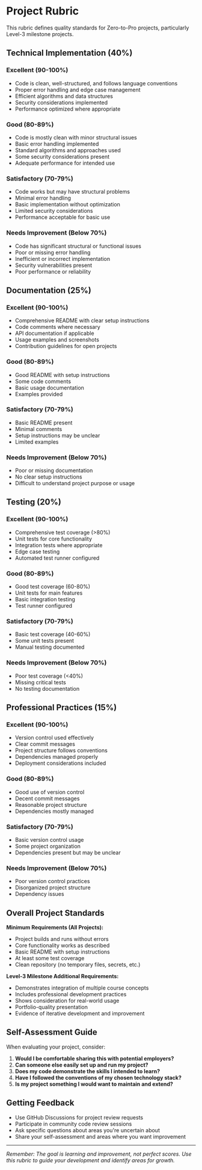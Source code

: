 # Project Rubric

This rubric defines quality standards for Zero-to-Pro projects, particularly Level-3 milestone projects.

## Technical Implementation (40%)

### Excellent (90-100%)
- Code is clean, well-structured, and follows language conventions
- Proper error handling and edge case management
- Efficient algorithms and data structures
- Security considerations implemented
- Performance optimized where appropriate

### Good (80-89%)
- Code is mostly clean with minor structural issues
- Basic error handling implemented
- Standard algorithms and approaches used
- Some security considerations present
- Adequate performance for intended use

### Satisfactory (70-79%)
- Code works but may have structural problems
- Minimal error handling
- Basic implementation without optimization
- Limited security considerations
- Performance acceptable for basic use

### Needs Improvement (Below 70%)
- Code has significant structural or functional issues
- Poor or missing error handling
- Inefficient or incorrect implementation
- Security vulnerabilities present
- Poor performance or reliability

## Documentation (25%)

### Excellent (90-100%)
- Comprehensive README with clear setup instructions
- Code comments where necessary
- API documentation if applicable
- Usage examples and screenshots
- Contribution guidelines for open projects

### Good (80-89%)
- Good README with setup instructions
- Some code comments
- Basic usage documentation
- Examples provided

### Satisfactory (70-79%)
- Basic README present
- Minimal comments
- Setup instructions may be unclear
- Limited examples

### Needs Improvement (Below 70%)
- Poor or missing documentation
- No clear setup instructions
- Difficult to understand project purpose or usage

## Testing (20%)

### Excellent (90-100%)
- Comprehensive test coverage (>80%)
- Unit tests for core functionality
- Integration tests where appropriate
- Edge case testing
- Automated test runner configured

### Good (80-89%)
- Good test coverage (60-80%)
- Unit tests for main features
- Basic integration testing
- Test runner configured

### Satisfactory (70-79%)
- Basic test coverage (40-60%)
- Some unit tests present
- Manual testing documented

### Needs Improvement (Below 70%)
- Poor test coverage (<40%)
- Missing critical tests
- No testing documentation

## Professional Practices (15%)

### Excellent (90-100%)
- Version control used effectively
- Clear commit messages
- Project structure follows conventions
- Dependencies managed properly
- Deployment considerations included

### Good (80-89%)
- Good use of version control
- Decent commit messages
- Reasonable project structure
- Dependencies mostly managed

### Satisfactory (70-79%)
- Basic version control usage
- Some project organization
- Dependencies present but may be unclear

### Needs Improvement (Below 70%)
- Poor version control practices
- Disorganized project structure
- Dependency issues

## Overall Project Standards

**Minimum Requirements (All Projects):**
- Project builds and runs without errors
- Core functionality works as described
- Basic README with setup instructions
- At least some test coverage
- Clean repository (no temporary files, secrets, etc.)

**Level-3 Milestone Additional Requirements:**
- Demonstrates integration of multiple course concepts
- Includes professional development practices
- Shows consideration for real-world usage
- Portfolio-quality presentation
- Evidence of iterative development and improvement

## Self-Assessment Guide

When evaluating your project, consider:

1. **Would I be comfortable sharing this with potential employers?**
2. **Can someone else easily set up and run my project?**
3. **Does my code demonstrate the skills I intended to learn?**
4. **Have I followed the conventions of my chosen technology stack?**
5. **Is my project something I would want to maintain and extend?**

## Getting Feedback

- Use GitHub Discussions for project review requests
- Participate in community code review sessions
- Ask specific questions about areas you're uncertain about
- Share your self-assessment and areas where you want improvement

---

*Remember: The goal is learning and improvement, not perfect scores. Use this rubric to guide your development and identify areas for growth.*
